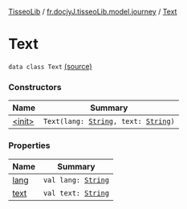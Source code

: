 [TisseoLib](../../index.md) / [fr.docjyJ.tisseoLib.model.journey](../index.md) / [Text](./index.md)

# Text

`data class Text` [(source)](https://github.com/docjyJ/TisseoLib/tree/master/src/main/kotlin/fr/docjyJ/tisseoLib/model/journey/Text.kt#L6)

### Constructors

| Name | Summary |
|---|---|
| [&lt;init&gt;](-init-.md) | `Text(lang: `[`String`](https://kotlinlang.org/api/latest/jvm/stdlib/kotlin/-string/index.html)`, text: `[`String`](https://kotlinlang.org/api/latest/jvm/stdlib/kotlin/-string/index.html)`)` |

### Properties

| Name | Summary |
|---|---|
| [lang](lang.md) | `val lang: `[`String`](https://kotlinlang.org/api/latest/jvm/stdlib/kotlin/-string/index.html) |
| [text](text.md) | `val text: `[`String`](https://kotlinlang.org/api/latest/jvm/stdlib/kotlin/-string/index.html) |
